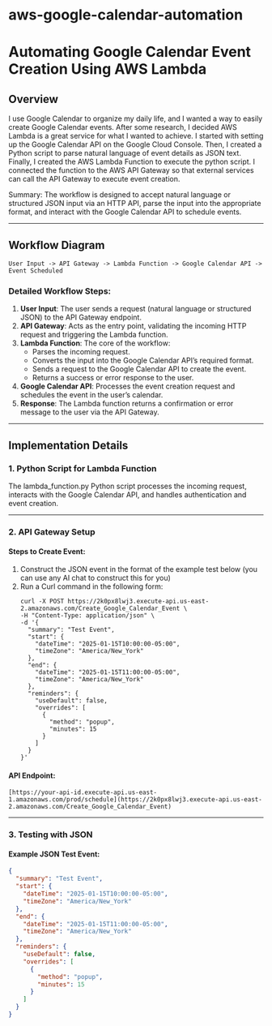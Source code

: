 # aws-google-calendar-automation
# Automating Google Calendar Event Creation Using AWS Lambda

## Overview
I use Google Calendar to organize my daily life, and I wanted a way to easily create Google Calendar events. After some research, I decided AWS Lambda is a great service for what I wanted to achieve. I started with setting up the Google Calendar API on the Google Cloud Console. Then, I created a Python script to parse natural language of event details as JSON text. Finally, I created the AWS Lambda Function to execute the python script. I connected the function to the AWS API Gateway so that external services can call the API Gateway to execute event creation.

Summary: The workflow is designed to accept natural language or structured JSON input via an HTTP API, parse the input into the appropriate format, and interact with the Google Calendar API to schedule events.

---

## Workflow Diagram

```
User Input -> API Gateway -> Lambda Function -> Google Calendar API -> Event Scheduled
```

### Detailed Workflow Steps:
1. **User Input**: The user sends a request (natural language or structured JSON) to the API Gateway endpoint.
2. **API Gateway**: Acts as the entry point, validating the incoming HTTP request and triggering the Lambda function.
3. **Lambda Function**: The core of the workflow:
   - Parses the incoming request.
   - Converts the input into the Google Calendar API’s required format.
   - Sends a request to the Google Calendar API to create the event.
   - Returns a success or error response to the user.
4. **Google Calendar API**: Processes the event creation request and schedules the event in the user’s calendar.
5. **Response**: The Lambda function returns a confirmation or error message to the user via the API Gateway.

---

## Implementation Details

### 1. **Python Script for Lambda Function**
The lambda_function.py Python script processes the incoming request, interacts with the Google Calendar API, and handles authentication and event creation.

---

### 2. **API Gateway Setup**

#### **Steps to Create Event**:
1. Construct the JSON event in the format of the example test below (you can use any AI chat to construct this for you)
2. Run a Curl command in the following form:
   ```Command Line
   curl -X POST https://2k0px8lwj3.execute-api.us-east-2.amazonaws.com/Create_Google_Calendar_Event \
   -H "Content-Type: application/json" \
   -d '{
     "summary": "Test Event",
     "start": {
       "dateTime": "2025-01-15T10:00:00-05:00",
       "timeZone": "America/New_York"
     },
     "end": {
       "dateTime": "2025-01-15T11:00:00-05:00",
       "timeZone": "America/New_York"
     },
     "reminders": {
       "useDefault": false,
       "overrides": [
         {
           "method": "popup",
           "minutes": 15
         }
       ]
     }
   }'
   ```
#### **API Endpoint**:
```
[https://your-api-id.execute-api.us-east-1.amazonaws.com/prod/schedule](https://2k0px8lwj3.execute-api.us-east-2.amazonaws.com/Create_Google_Calendar_Event)
```

---

### 3. **Testing with JSON**

#### **Example JSON Test Event**:
```json
{
  "summary": "Test Event",
  "start": {
    "dateTime": "2025-01-15T10:00:00-05:00",
    "timeZone": "America/New_York"
  },
  "end": {
    "dateTime": "2025-01-15T11:00:00-05:00",
    "timeZone": "America/New_York"
  },
  "reminders": {
    "useDefault": false,
    "overrides": [
      {
        "method": "popup",
        "minutes": 15
      }
    ]
  }
}
```

